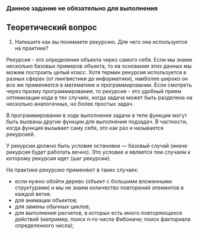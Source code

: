 ### Данное задание не обязательно для выполнения

## Теоретический вопрос

1. Напишите как вы понимаете рекурсию. Для чего она используется на практике?

Рекурсия - это определение объекта через самого себя.
Если мы знаем несколько базовых примеров объекта, то на основании этих данных мы можем построить целый класс.
Хотя термин рекурсия используется в разных сферах (от лингвистики до информатики), наиболее широко он все же применяется в математике и программировании.
Если смотреть через призму программирования, то рекурсия - это удобный прием оптимизации кода в тех случаях, когда задача может быть разделена на несколько аналогичных,
но более простых задач.

В программировании в ходе выполнения задачи в теле функции могут быть вызваны другие функции для выполнения подзадач.
В частности, когда функция вызывает саму себя, это как раз и называется рекурсией.

У рекурсии должно быть условие остановки — базовый случай (иначе рекурсия будет работать вечно).
Это условие и является тем случаем к которому рекурсия идет (шаг рекурсии).

На практике рекурсию применяют в таких случаях:
- если нужно обойти дерево (объект с большими вложенными структурами) и мы не знаем количество повторений элементов в каждой ветке.
- для анимации объектов;
- для замены обычных циклов;
- для выполнения расчетов, в которых есть много повторяющихся действий (например, поиск n-го числа Фибоначи; поиск факториала определенного числа);
